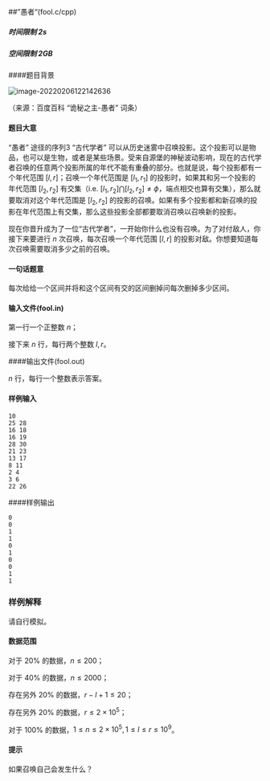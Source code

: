 ##”愚者“(fool.c/cpp)

##### 时间限制  2s

##### 空间限制  2GB

####题目背景

![image-20220206122142636](C:\Users\asus\AppData\Roaming\Typora\typora-user-images\image-20220206122142636.png)

（来源：百度百科 “诡秘之主-愚者” 词条）

#### 题目大意

“愚者” 途径的序列3 “古代学者” 可以从历史迷雾中召唤投影。这个投影可以是物品，也可以是生物，或者是某些场景。受来自源堡的神秘波动影响，现在的古代学者召唤的任意两个投影所属的年代不能有重叠的部分。也就是说，每个投影都有一个年代范围 $[l,r]$；召唤一个年代范围是 $[l_1,r_1]$ 的投影时，如果其和另一个投影的年代范围 $[l_2,r_2]$ 有交集（$\text{i.e. }[l_1,r_2]\bigcap[l_2,r_2]\not=\phi$，端点相交也算有交集），那么就要取消对这个年代范围是 $[l_2,r_2]$ 的投影的召唤。如果有多个投影都和新召唤的投影在年代范围上有交集，那么这些投影全部都要取消召唤以召唤新的投影。

现在你晋升成为了一位“古代学者”，一开始你什么也没有召唤。为了对付敌人，你接下来要进行 $n$ 次召唤，每次召唤一个年代范围 $[l,r]$ 的投影对敌。你想要知道每次召唤需要取消多少之前的召唤。

#### 一句话题意

每次给给一个区间并将和这个区间有交的区间删掉问每次删掉多少区间。

#### 输入文件(fool.in)

第一行一个正整数 $n$；

接下来 $n$ 行，每行两个整数 $l,r$。

####输出文件(fool.out)

$n$ 行，每行一个整数表示答案。

#### 样例输入

```
10
25 28
16 18
16 19
28 30
21 23
13 17
8 11
2 4
3 6
22 26
```

####样例输出

```
0
0
1
1
0
1
0
0
1
1
```

### 样例解释

请自行模拟。

#### 数据范围

对于 $20\%$ 的数据，$n\le 200$；

对于 $40\%$ 的数据，$n\le 2000$；

存在另外 $20\%$ 的数据，$r-l+1\le 20$；

存在另外 $20\%$ 的数据，$r\le 2\times 10^5$；

对于 $100\%$ 的数据，$1\le n\le 2\times 10^5,1\le l\le r\le 10^9$。

#### 提示

如果召唤自己会发生什么？